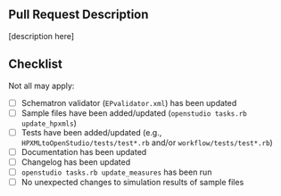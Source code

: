 ## Pull Request Description

[description here]

## Checklist

Not all may apply:

- [ ] Schematron validator (`EPvalidator.xml`) has been updated
- [ ] Sample files have been added/updated (`openstudio tasks.rb update_hpxmls`)
- [ ] Tests have been added/updated (e.g., `HPXMLtoOpenStudio/tests/test*.rb` and/or `workflow/tests/test*.rb`)
- [ ] Documentation has been updated
- [ ] Changelog has been updated
- [ ] `openstudio tasks.rb update_measures` has been run
- [ ] No unexpected changes to simulation results of sample files

